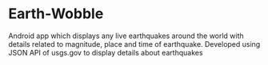 # Earth-Wobble
Android app which displays any live earthquakes around the world with details related to magnitude, place and time of earthquake. Developed using JSON API of usgs.gov to display details about earthquakes
